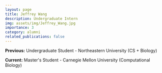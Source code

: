 ```yaml
---
layout: page
title: Jeffrey Wang
description: Undergraduate Intern
img: assets/img/Jeffrey_Wang.jpg
importance: 3
category: alumni
related_publications: false
---
```


**Previous:** Undergraduate Student - Northeastern University (CS + Biology)

**Current:** Master's Student - Carnegie Mellon University (Computational Biology)
